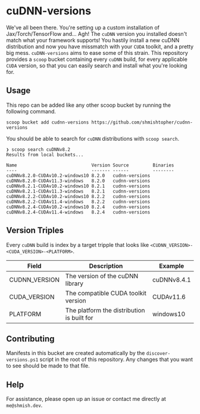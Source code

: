 # cuDNN-versions

We've all been there.  You're setting up a custom installation of Jax/Torch/TensorFlow and... Agh! The `cuDNN` version you installed doesn't match what your framework supports!  You hastily install a new cuDNN distribution and now you have missmatch with your `CUDA` toolkit, and a pretty big mess.  `cuDNN-versions` aims to ease some of this strain.  This repository provides a `scoop` bucket containing every `cuDNN` build, for every applicable `CUDA` version, so that you can easily search and install what you're looking for.

## Usage
This repo can be added like any other scoop bucket by running the following command.
```
scoop bucket add cudnn-versions https://github.com/shmishtopher/cudnn-versions
```

You should be able to search for `cuDNN` distributions with `scoop search`.
```
❯ scoop search cuDNNv8.2
Results from local buckets...

Name                            Version Source         Binaries
----                            ------- ------         --------
cuDNNv8.2.0-CUDAv10.2-windows10 8.2.0   cudnn-versions
cuDNNv8.2.0-CUDAv11.3-windows   8.2.0   cudnn-versions
cuDNNv8.2.1-CUDAv10.2-windows10 8.2.1   cudnn-versions
cuDNNv8.2.1-CUDAv11.3-windows   8.2.1   cudnn-versions
cuDNNv8.2.2-CUDAv10.2-windows10 8.2.2   cudnn-versions
cuDNNv8.2.2-CUDAv11.4-windows   8.2.2   cudnn-versions
cuDNNv8.2.4-CUDAv10.2-windows10 8.2.4   cudnn-versions
cuDNNv8.2.4-CUDAv11.4-windows   8.2.4   cudnn-versions
```

## Version Triples
Every `cuDNN` build is index by a target tripple that looks like `<CUDNN_VERSION>-<CUDA_VERSION>-<PLATFORM>`.

| Field         | Description                                | Example     |
| ------------- | ------------------------------------------ | ----------- |
| CUDNN_VERSION | The version of the cuDNN library           | cuDNNv8.4.1 |
| CUDA_VERSION  | The compatible CUDA toolkit version        | CUDAv11.6   |
| PLATFORM      | The platform the distribution is built for | windows10   |

## Contributing
Manifests in this bucket are created automatically by the `discover-versions.ps1` script in the root of this repository.  Any changes that you want to see should be made to that file.

## Help
For assistance, please open up an issue or contact me directly at `me@shmish.dev`.